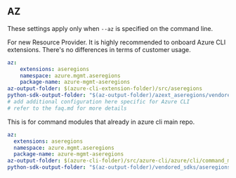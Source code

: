 ## AZ

These settings apply only when `--az` is specified on the command line.

For new Resource Provider. It is highly recommended to onboard Azure CLI extensions. There's no differences in terms of customer usage. 

``` yaml $(az) && $(target-mode) != 'core'
az:
    extensions: aseregions
    namespace: azure.mgmt.aseregions
    package-name: azure-mgmt-aseregions
az-output-folder: $(azure-cli-extension-folder)/src/aseregions
python-sdk-output-folder: "$(az-output-folder)/azext_aseregions/vendored_sdks/aseregions"
# add additional configuration here specific for Azure CLI
# refer to the faq.md for more details
```



This is for command modules that already in azure cli main repo. 
``` yaml $(az) && $(target-mode) == 'core'
az:
  extensions: aseregions
  namespace: azure.mgmt.aseregions
  package-name: azure-mgmt-aseregions
az-output-folder: $(azure-cli-folder)/src/azure-cli/azure/cli/command_modules/aseregions
python-sdk-output-folder: "$(az-output-folder)/vendored_sdks/aseregions"
``` 